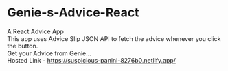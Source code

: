 # Genie-s-Advice-React
A React Advice App
<br>
This app uses Advice Slip JSON API to fetch the advice whenever you click the button.
<br>
Get your Advice from Genie...
<br>
Hosted Link - https://suspicious-panini-8276b0.netlify.app/
